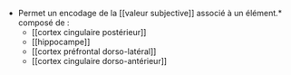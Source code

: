- Permet un encodage de la [[valeur subjective]] associé à un élément.*
composé de :
	- [[cortex cingulaire postérieur]]
	- [[hippocampe]]
	- [[cortex préfrontal dorso-latéral]] 
	- [[cortex cingulaire dorso-antérieur]]  
